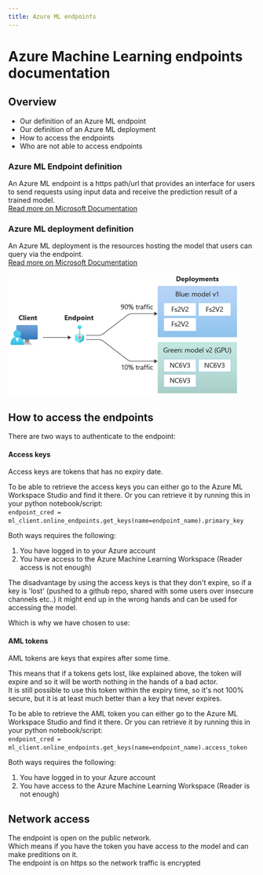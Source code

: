 ```yaml
---
title: Azure ML endpoints
---
```


 # Azure Machine Learning endpoints documentation

 ## Overview

- Our definition of an Azure ML endpoint
- Our definition of an Azure ML deployment
- How to access the endpoints
- Who are not able to access endpoints

### Azure ML Endpoint definition

An Azure ML endpoint is a https path/url that provides an interface for users to send requests using input data and receive the prediction result of a trained model.  
[Read more on Microsoft Documentation](https://learn.microsoft.com/en-us/azure/machine-learning/concept-endpoints#what-are-endpoints-and-deployments)

### Azure ML deployment definition

An Azure ML deployment is the resources hosting the model that users can query via the endpoint.  
[Read more on Microsoft Documentation](https://learn.microsoft.com/en-us/azure/machine-learning/concept-endpoints#what-are-endpoints-and-deployments)

![](../../assets/docs/endpoint-concept.png)

## How to access the endpoints

There are two ways to authenticate to the endpoint:

#### Access keys

Access keys are tokens that has no expiry date.

To be able to retrieve the access keys you can either go to the Azure ML Workspace Studio and find it there. Or you can retrieve it by running this in your python notebook/script:  
`endpoint_cred = ml_client.online_endpoints.get_keys(name=endpoint_name).primary_key`

Both ways requires the following:  
1. You have logged in to your Azure account
2. You have access to the Azure Machine Learning Workspace (Reader access is not enough)

The disadvantage by using the access keys is that they don't expire, so if a key is 'lost' (pushed to a github repo, shared with some users over insecure channels etc..) it might end up in the wrong hands and can be used for accessing the model.

Which is why we have chosen to use:

#### AML tokens

AML tokens are keys that expires after some time.

This means that if a tokens gets lost, like explained above, the token will expire and so it will be worth nothing in the hands of a bad actor.  
It is still possible to use this token within the expiry time, so it's not 100% secure, but it is at least much better than a key that never expires.

To be able to retrieve the AML token you can either go to the Azure ML Workspace Studio and find it there. Or you can retrieve it by running this in your python notebook/script:  
`endpoint_cred = ml_client.online_endpoints.get_keys(name=endpoint_name).access_token`

Both ways requires the following:  
1. You have logged in to your Azure account
2. You have access to the Azure Machine Learning Workspace (Reader is not enough)

## Network access

The endpoint is open on the public network.  
Which means if you have the token you have access to the model and can make preditions on it.  
The endpoint is on https so the network traffic is encrypted